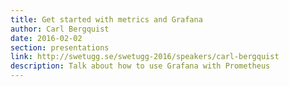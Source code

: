 ```yaml
---
title: Get started with metrics and Grafana
author: Carl Bergquist
date: 2016-02-02
section: presentations
link: http://swetugg.se/swetugg-2016/speakers/carl-bergquist
description: Talk about how to use Grafana with Prometheus
---
```

